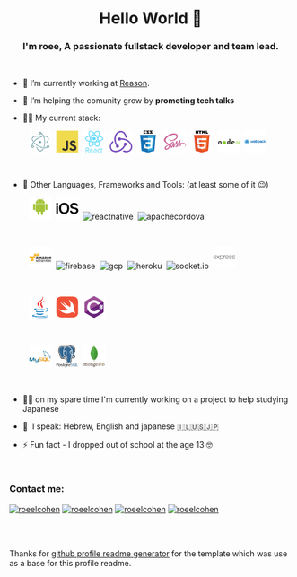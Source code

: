 <h1 align="center">Hello World 👾</h1>

<h3 align="center">I'm roee, A passionate fullstack developer and team lead.</h3>

<br>

- 🔭 I’m currently working at [Reason](https://github.com/ReasonSoftware).

- 🌱 I’m helping the comunity grow by **promoting tech talks**

- 👨‍💻 My current stack:

&nbsp;&nbsp;&nbsp;&nbsp;&nbsp;&nbsp;&nbsp;&nbsp;
<img src="https://raw.githubusercontent.com/devicons/devicon/master/icons/electron/electron-original.svg" alt="electron" width="40" height="40"/>&nbsp;
<img src="https://raw.githubusercontent.com/devicons/devicon/master/icons/javascript/javascript-original.svg" alt="javascript" width="40" height="40"/>&nbsp;
<img src="https://raw.githubusercontent.com/devicons/devicon/master/icons/react/react-original-wordmark.svg" alt="react" width="40" height="40"/>&nbsp;
<img src="https://raw.githubusercontent.com/devicons/devicon/master/icons/redux/redux-original.svg" alt="redux" width="40" height="40"/>&nbsp;
<img src="https://raw.githubusercontent.com/devicons/devicon/master/icons/css3/css3-original-wordmark.svg" alt="css3" width="40" height="40"/>&nbsp;
<img src="https://raw.githubusercontent.com/devicons/devicon/master/icons/sass/sass-original.svg" alt="sass" width="40" height="40"/>&nbsp;
<img src="https://raw.githubusercontent.com/devicons/devicon/master/icons/html5/html5-original-wordmark.svg" alt="html5" width="40" height="40"/>&nbsp;
<img src="https://raw.githubusercontent.com/devicons/devicon/master/icons/nodejs/nodejs-original-wordmark.svg" alt="nodejs" width="40" height="40"/>&nbsp;
<img src="https://raw.githubusercontent.com/devicons/devicon/d00d0969292a6569d45b06d3f350f463a0107b0d/icons/webpack/webpack-original-wordmark.svg" alt="webpack" width="40" height="40"/>

<br> 

- 🤯 Other Languages, Frameworks and Tools: (at least some of it 😉)

&nbsp;&nbsp;&nbsp;&nbsp;&nbsp;&nbsp;&nbsp;&nbsp;
<img src="https://raw.githubusercontent.com/devicons/devicon/master/icons/android/android-original-wordmark.svg" alt="android" width="40" height="40"/>&nbsp;
<img src="https://raw.githubusercontent.com/github/explore/80688e429a7d4ef2fca1e82350fe8e3517d3494d/topics/ios/ios.png" alt="iOS" width="40" height="40"/>&nbsp;
<img src="https://reactnative.dev/img/header_logo.svg" alt="reactnative" width="40" height="40"/>&nbsp;
<img src="https://www.vectorlogo.zone/logos/apache_cordova/apache_cordova-icon.svg" alt="apachecordova" width="40" height="40"/>&nbsp;

<br>

&nbsp;&nbsp;&nbsp;&nbsp;&nbsp;&nbsp;&nbsp;&nbsp;
<img src="https://raw.githubusercontent.com/devicons/devicon/master/icons/amazonwebservices/amazonwebservices-original-wordmark.svg" alt="aws" width="40" height="40"/>&nbsp;
<img src="https://www.vectorlogo.zone/logos/firebase/firebase-icon.svg" alt="firebase" width="40" height="40"/>&nbsp;
<img src="https://www.vectorlogo.zone/logos/google_cloud/google_cloud-icon.svg" alt="gcp" width="40" height="40"/>&nbsp;
<img src="https://www.vectorlogo.zone/logos/heroku/heroku-icon.svg" alt="heroku" width="40" height="40"/>&nbsp;
<img src="https://avatars.githubusercontent.com/u/10566080?s=200&v=4" alt="socket.io" width="40" height="40"/>&nbsp;
<img src="https://raw.githubusercontent.com/devicons/devicon/master/icons/express/express-original-wordmark.svg" alt="express" width="40" height="40"/>&nbsp;

<br>

&nbsp;&nbsp;&nbsp;&nbsp;&nbsp;&nbsp;&nbsp;&nbsp;
<img src="https://raw.githubusercontent.com/devicons/devicon/master/icons/java/java-original.svg" alt="java" width="40" height="40"/>&nbsp;
<img src="https://raw.githubusercontent.com/devicons/devicon/master/icons/swift/swift-original.svg" alt="swift" width="40" height="40"/>&nbsp;
<img src="https://raw.githubusercontent.com/devicons/devicon/master/icons/csharp/csharp-original.svg" alt="csharp" width="40" height="40"/>&nbsp;


<br>

&nbsp;&nbsp;&nbsp;&nbsp;&nbsp;&nbsp;&nbsp;&nbsp;
<img src="https://raw.githubusercontent.com/devicons/devicon/master/icons/mysql/mysql-original-wordmark.svg" alt="mysql" width="40" height="40"/>&nbsp;
<img src="https://raw.githubusercontent.com/devicons/devicon/master/icons/postgresql/postgresql-original-wordmark.svg" alt="postgresql" width="40" height="40"/>&nbsp;
<img src="https://raw.githubusercontent.com/devicons/devicon/master/icons/mongodb/mongodb-original-wordmark.svg" alt="mongodb" width="40" height="40"/>&nbsp;

<br>

- 👨‍💻 on my spare time I'm currently working on a project to help studying Japanese

- 🎤 &nbsp;I speak: Hebrew, English and japanese 🇮🇱🇺🇸🇯🇵

- ⚡ Fun fact - I dropped out of school at the age 13 🤓

<br>

<h3 align="left">Contact me:</h3>
<p align="left">
<a href="https://linkedin.com/in/roeelcohen" target="blank"><img align="center" src="https://raw.githubusercontent.com/rahuldkjain/github-profile-readme-generator/master/src/images/icons/Social/linked-in-alt.svg" alt="roeelcohen" height="30" width="40" /></a>
<a href="https://stackoverflow.com/users/roeelcohen" target="blank"><img align="center" src="https://raw.githubusercontent.com/rahuldkjain/github-profile-readme-generator/master/src/images/icons/Social/stack-overflow.svg" alt="roeelcohen" height="30" width="40" /></a>
<a href="https://fb.com/roeelcohen" target="blank"><img align="center" src="https://raw.githubusercontent.com/rahuldkjain/github-profile-readme-generator/master/src/images/icons/Social/facebook.svg" alt="roeelcohen" height="30" width="40" /></a>
<a href="https://instagram.com/roeelcohen" target="blank"><img align="center" src="https://raw.githubusercontent.com/rahuldkjain/github-profile-readme-generator/master/src/images/icons/Social/instagram.svg" alt="roeelcohen" height="30" width="40" /></a>
</p>

<br><br>

Thanks for [github profile readme generator](https://github.com/rahuldkjain/github-profile-readme-generator) for the template which was use as a base for this profile readme.
